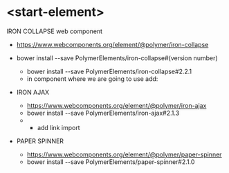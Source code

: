 # \<start-element\>

IRON COLLAPSE web component

- https://www.webcomponents.org/element/@polymer/iron-collapse
- bower install --save PolymerElements/iron-collapse#(version number)

  - bower install --save PolymerElements/iron-collapse#2.2.1
  - in component where we are going to use add:<link
      rel="import"
      href="../bower_components/iron-collapse/iron-collapse.html"
    />

- IRON AJAX

  - https://www.webcomponents.org/element/@polymer/iron-ajax
  - bower install --save PolymerElements/iron-ajax#2.1.3
  - - add link import

- PAPER SPINNER
  - https://www.webcomponents.org/element/@polymer/paper-spinner
  - bower install --save PolymerElements/paper-spinner#2.1.0
